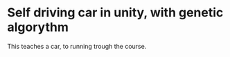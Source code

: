 # Self driving car in unity, with genetic algorythm

This teaches a car, to running trough the course.
